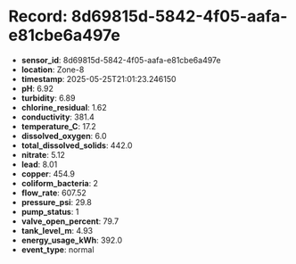 # Record: 8d69815d-5842-4f05-aafa-e81cbe6a497e

- **sensor_id**: 8d69815d-5842-4f05-aafa-e81cbe6a497e
- **location**: Zone-8
- **timestamp**: 2025-05-25T21:01:23.246150
- **pH**: 6.92
- **turbidity**: 6.89
- **chlorine_residual**: 1.62
- **conductivity**: 381.4
- **temperature_C**: 17.2
- **dissolved_oxygen**: 6.0
- **total_dissolved_solids**: 442.0
- **nitrate**: 5.12
- **lead**: 8.01
- **copper**: 454.9
- **coliform_bacteria**: 2
- **flow_rate**: 607.52
- **pressure_psi**: 29.8
- **pump_status**: 1
- **valve_open_percent**: 79.7
- **tank_level_m**: 4.93
- **energy_usage_kWh**: 392.0
- **event_type**: normal